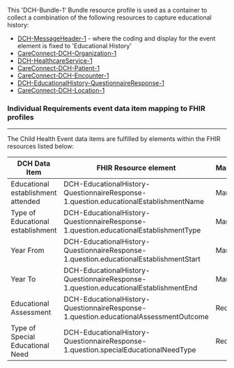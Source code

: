 This 'DCH-Bundle-1' Bundle resource profile is used as a container to collect a combination of the following resources to capture educational history:

- [DCH-MessageHeader-1] - where the coding and display for the event element is fixed to 'Educational History'
- [CareConnect-DCH-Organization-1]
- [DCH-HealthcareService-1]
- [CareConnect-DCH-Patient-1]
- [CareConnect-DCH-Encounter-1]
- [DCH-EducationalHistory-QuestionnaireResponse-1]
- [CareConnect-DCH-Location-1]

                                                                                                    
### Individual Requirements event data item mapping to FHIR profiles ###
----------
The Child Health Event data items are fulfilled by elements within the FHIR resources listed below:

| DCH Data Item                      | FHIR Resource element                                                                 | Mandatory/Required/Optional |
|------------------------------------|---------------------------------------------------------------------------------------|-----------------------------|
| Educational establishment attended | DCH-EducationalHistory-QuestionnaireResponse-1.question.educationalEstablishmentName  | Mandatory                   |
| Type of Educational establishment  | DCH-EducationalHistory-QuestionnaireResponse-1.question.educationalEstablishmentType  | Mandatory                   |
| Year From                          | DCH-EducationalHistory-QuestionnaireResponse-1.question.educationalEstablishmentStart | Mandatory                   |
| Year To                            | DCH-EducationalHistory-QuestionnaireResponse-1.question.educationalEstablishmentEnd   | Mandatory                   |
| Educational Assessment             | DCH-EducationalHistory-QuestionnaireResponse-1.question.educationalAssessmentOutcome  | Required                    |
| Type of Special Educational Need   | DCH-EducationalHistory-QuestionnaireResponse-1.question.specialEducationalNeedType    | Required                    |


[DCH-MessageHeader-1]:dch-messageheader-1.html
[CareConnect-DCH-Organization-1]:careconnect-dch-organization-1.html
[CareConnect-DCH-Patient-1]:careconnect-dch-patient-1.html
[CareConnect-DCH-Encounter-1]:careconnect-dch-encounter-1.html
[CareConnect-DCH-Practitioner-1]:careconnect-dch-practitioner-1.html
[CareConnect-DCH-Location-1]:careconnect-dch-location-1.html
[DCH-EducationalHistory-QuestionnaireResponse-1]:dch-educationalhistory-questionnaireresponse-1.html
[DCH-HealthcareService-1]:dch-healthcareservice-1.html
